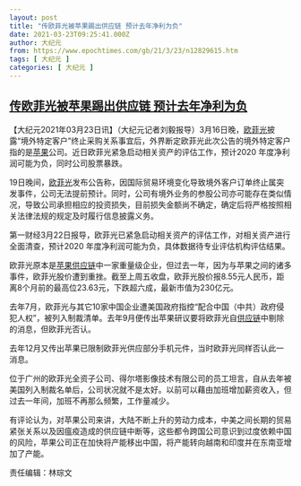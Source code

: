 ```yaml
---
layout: post
title: "传欧菲光被苹果踢出供应链 预计去年净利为负"
date: 2021-03-23T09:25:41.000Z
author: 大纪元
from: https://www.epochtimes.com/gb/21/3/23/n12829615.htm
tags: [ 大纪元 ]
categories: [ 大纪元 ]
---
```

<!--1616491541000-->
[传欧菲光被苹果踢出供应链 预计去年净利为负](https://www.epochtimes.com/gb/21/3/23/n12829615.htm)
------

<div>
<p>【大纪元2021年03月23日讯】（大纪元记者刘毅报导）3月16日晚，<a href="https://www.epochtimes.com/gb/tag/%E6%AC%A7%E8%8F%B2%E5%85%89.html">欧菲光</a>披露“境外特定客户”终止采购关系事宜后，外界断定欧菲光此次公告的境外特定客户指的是<a href="https://www.epochtimes.com/gb/tag/%E8%8B%B9%E6%9E%9C.html">苹果</a>公司。近日欧菲光紧急启动相关资产的评估工作，预计2020 年度净利润可能为负，同时公司股票暴跌。</p><p>19日晚间，<a href="https://www.epochtimes.com/gb/tag/%E6%AC%A7%E8%8F%B2%E5%85%89.html">欧菲光</a>发布公告称，因国际贸易环境变化导致境外客户订单终止属突发事件，公司无法提前预计。同时，公司有境外业务的参股公司亦可能存在类似情况，导致公司承担相应的投资损失，目前损失金额尚不确定，确定后将严格按照相关法律法规的规定及时履行信息披露义务。</p><p>第一财经3月22日报导，欧菲光已紧急启动相关资产的评估工作，对相关资产进行全面清查，预计2020 年度净利润可能为负，具体数据待专业评估机构评估结果。</p><p>欧菲光原本是<a href="https://www.epochtimes.com/gb/tag/%E8%8B%B9%E6%9E%9C.html">苹果</a><a href="https://www.epochtimes.com/gb/tag/%E4%BE%9B%E5%BA%94%E9%93%BE.html">供应链</a>中一家重量级企业，但过去一年，因为与苹果之间的诸多事件，欧菲光股价遭到重挫。截至上周五收盘，欧菲光股价报8.55元人民币，距离8个月前的最高位23.63元，下跌超六成，最新市值为230亿元。</p><p>去年7月，欧菲光与其它10家中国企业遭美国政府指控“配合中国（中共）政府侵犯人权”，被列入制裁清单。去年9月便传出苹果研议要将欧菲光自<a href="https://www.epochtimes.com/gb/tag/%E4%BE%9B%E5%BA%94%E9%93%BE.html">供应链</a>中剔除的消息，但欧菲光否认。</p><p>去年12月又传出苹果已限制欧菲光供应部分手机元件，当时欧菲光同样否认此一消息。</p><p>位于广州的欧菲光全资子公司、得尔塔影像技术有限公司的员工坦言，自从去年被美国列入制裁名单后，公司状况就不是太好。以前可以藉由加班增加薪资收入，但过去一年间，加班不再那么频繁，工作量减少。</p><p>有评论认为，对苹果公司来讲，大陆不断上升的劳动力成本，中美之间长期的贸易紧张关系以及因瘟疫造成的供应链中断等，这些都令跨国公司意识到过度依赖中国的风险，苹果公司正在加快将产能移出中国，将产能转向越南和印度并在东南亚增加了产能。</p><p>责任编辑：林琮文</p>
</div>
